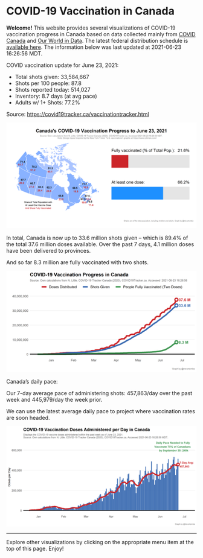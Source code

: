 COVID-19 Vaccination in Canada
==============================

**Welcome!** This website provides several visualizations of COVID-19
vaccination progress in Canada based on data collected mainly from
[COVID Canada](https://covid19tracker.ca/vaccinationtracker.html) and
[Our World in Data](https://ourworldindata.org/covid-vaccinations). The
latest federal distribution schedule is [available
here](https://www.canada.ca/en/public-health/services/diseases/2019-novel-coronavirus-infection/prevention-risks/covid-19-vaccine-treatment/vaccine-rollout.html).
The information below was last updated at 2021-06-23 16:26:56 MDT.

COVID vaccination update for June 23, 2021:

-   Total shots given: 33,584,667
-   Shots per 100 people: 87.8
-   Shots reported today: 514,027
-   Inventory: 8.7 days (at avg pace)
-   Adults w/ 1+ Shots: 77.2%

Source:
<a href="https://covid19tracker.ca/vaccinationtracker.html" class="uri">https://covid19tracker.ca/vaccinationtracker.html</a>

![](Plots/plot_main.png)

In total, Canada is now up to 33.6 million shots given – which is 89.4%
of the total 37.6 million doses available. Over the past 7 days, 4.1
million doses have been delivered to provinces.

And so far 8.3 million are fully vaccinated with two shots.

![](Plots/plot_total.png)

Canada’s daily pace:

Our 7-day average pace of administering shots: 457,863/day over the past
week and 445,979/day the week prior.

We can use the latest average daily pace to project where vaccination
rates are soon headed.

![](Plots/pace_national.png)

------------------------------------------------------------------------

Explore other visualizations by clicking on the appropriate menu item at
the top of this page. Enjoy!
